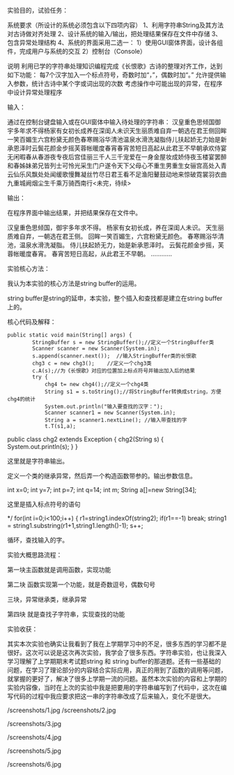 实验目的，试验任务：

系统要求（所设计的系统必须包含以下四项内容）
1、利用字符串String及其方法对古诗做对齐处理
2、设计系统的输入/输出，把处理结果保存在文件中存储
3、包含异常处理结构
4、系统的界面采用二选一：
 1）使用GUI窗体界面，设计各组件，完成用户与系统的交互
 2）控制台（Console）

说明
利用已学的字符串处理知识编程完成《长恨歌》古诗的整理对齐工作，达到如下功能：
每7个汉字加入一个标点符号，奇数时加“，”，偶数时加“。”
允许提供输入参数，统计古诗中某个字或词出现的次数
考虑操作中可能出现的异常，在程序中设计异常处理程序

输入：

通过在控制台键盘输入或在GUI窗体中输入待处理的字符串：
汉皇重色思倾国御宇多年求不得杨家有女初长成养在深闺人未识天生丽质难自弃一朝选在君王侧回眸一笑百媚生六宫粉黛无颜色春寒赐浴华清池温泉水滑洗凝脂侍儿扶起娇无力始是新承恩泽时云鬓花颜金步摇芙蓉帐暖度春宵春宵苦短日高起从此君王不早朝承欢侍宴无闲暇春从春游夜专夜后宫佳丽三千人三千宠爱在一身金屋妆成娇侍夜玉楼宴罢醉和春姊妹弟兄皆列士可怜光采生门户遂令天下父母心不重生男重生女骊宫高处入青云仙乐风飘处处闻缓歌慢舞凝丝竹尽日君王看不足渔阳鼙鼓动地来惊破霓裳羽衣曲九重城阙烟尘生千乘万骑西南行<未完，待续>

输出：

在程序界面中输出结果，并把结果保存在文件中。

汉皇重色思倾国，御宇多年求不得。
杨家有女初长成，养在深闺人未识。
天生丽质难自弃，一朝选在君王侧。
回眸一笑百媚生，六宫粉黛无颜色。
春寒赐浴华清池，温泉水滑洗凝脂。
侍儿扶起娇无力，始是新承恩泽时。
云鬓花颜金步摇，芙蓉帐暖度春宵。
春宵苦短日高起，从此君王不早朝。
…………

实验核心方法：

我认为本实验的核心方法是string buffer的运用。

string buffer是string的延申，本实验，整个插入和查找都是建立在string buffer上的。

核心代码及解释：



    public static void main(String[] args) {
    		StringBuffer s = new StringBuffer();//定义一个StringBuffer类
    		Scanner scanner = new Scanner(System.in);
    		s.append(scanner.next());  //输入StringBuffer类的长恨歌
    		chg3 c = new chg3();	//定义一个chg3类
    		c.A(s);//为《长恨歌》对应的位置加上标点符号并输出加入后的结果
    		try {
    			chg4 t= new chg4();//定义一个chg4类
    			String s1 = s.toString();//将StringBuffer转换成string，方便chg4的统计
    			System.out.println("输入要查找的汉字：");
    			Scanner scanner1 = new Scanner(System.in);
    			String a = scanner1.nextLine(); //输入带查找的字
    			t.T(s1,a);


public class chg2 extends Exception {
    chg2(String s) {
        System.out.println(s);
    }
}

这里就是字符串输出。

定义一个类的继承异常，然后弄一个构造函数带参的。输出参数信息。

int x=0;
		int y=7;
		int p=7;
		int q=14;
		int m;
		String a[]=new String[34];

这里是插入标点符号的语句

 */
		for(int i=0;i<100;i++) {
			r1=string1.indexOf(string2);
			if(r1==-1)
				break;
			string1 = string1.substring(r1+1,string1.length()-1);
			s++;

循环，查找输入的字。



实验大概思路流程：


第一块主函数就是调用函数，实现功能

第二块 函数实现第一个功能，就是奇数逗号，偶数句号

三块，异常继承类，继承异常

第四块 就是查找子字符串，实现查找的功能



实验收获：

​    其实本次实验也确实让我看到了我在上学期学习中的不足，很多东西的学习都不是很好。这次可以说是这次再次实验，我学会了很多东西。字符串实验，也让我深入学习理解了上学期期末考试题string 和 string buffer的那道题。还有一些基础的问题，在学习了理论部分的内容结合实际应用，真正的用到了函数的调用等问题，就掌握的更好了，解决了很多上学期一流的问题。虽然本次实验的内容和上学期的实验内容像，当时在上次的实验中我是把要用的字符串编写到了代码中，这次在编写代码的过程中我应要求把这一串的字符串改成了后来输入，变化不是很大。

/screenshots/1.jpg
/screenshots/2.jpg

/screenshots/3.jpg

/screenshots/4.jpg

/screenshots/5.jpg

/screenshots/6.jpg
